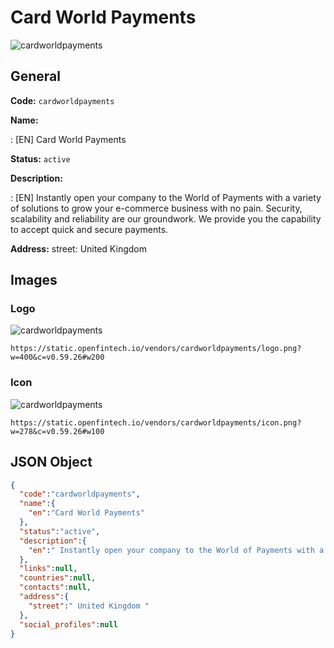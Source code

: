 
# Card World Payments 
![cardworldpayments](https://static.openfintech.io/vendors/cardworldpayments/logo.png?w=400&c=v0.59.26#w200)  

## General 
 
**Code:** `cardworldpayments` 
 
**Name:** 
 
:	[EN] Card World Payments 
 
**Status:** `active` 
 
**Description:** 
 
: [EN]  Instantly open your company to the World of Payments with a variety of solutions to grow your e-commerce business with no pain. Security, scalability and reliability are our groundwork. We provide you the capability to accept quick and secure payments.  
 
**Address:** 
street:  United Kingdom  

## Images 

### Logo 
 
![cardworldpayments](https://static.openfintech.io/vendors/cardworldpayments/logo.png?w=400&c=v0.59.26#w200)  

```
https://static.openfintech.io/vendors/cardworldpayments/logo.png?w=400&c=v0.59.26#w200
```  

### Icon 
 
![cardworldpayments](https://static.openfintech.io/vendors/cardworldpayments/icon.png?w=278&c=v0.59.26#w100)  

```
https://static.openfintech.io/vendors/cardworldpayments/icon.png?w=278&c=v0.59.26#w100
```  

## JSON Object 

```json
{
  "code":"cardworldpayments",
  "name":{
    "en":"Card World Payments"
  },
  "status":"active",
  "description":{
    "en":" Instantly open your company to the World of Payments with a variety of solutions to grow your e-commerce business with no pain. Security, scalability and reliability are our groundwork. We provide you the capability to accept quick and secure payments. "
  },
  "links":null,
  "countries":null,
  "contacts":null,
  "address":{
    "street":" United Kingdom "
  },
  "social_profiles":null
}
```  
